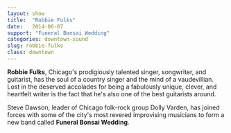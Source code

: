 ```yaml
---
layout: show
title:  "Robbie Fulks"
date:   2014-06-07
support: "Funeral Bonsai Wedding"
categories: downtown-sound
slug: robbie-fulks
class: downtown
---
```


**Robbie Fulks**, Chicago's prodigiously talented singer, songwriter, and guitarist, has the soul of a country singer and the mind of a vaudevillian. Lost in the deserved accolades for being a fabulously unique, clever, and heartfelt writer is the fact that he's also one of the best guitarists around.

Steve Dawson, leader of Chicago folk-rock group Dolly Varden, has joined forces with some of the city's most revered improvising musicians to form a new band called **Funeral Bonsai Wedding**.